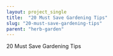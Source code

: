 ```yaml
---
layout: project_single
title:  "20 Must Save Gardening Tips"
slug: "20-must-save-gardening-tips"
parent: "herb-garden"
---
```

20 Must Save Gardening Tips